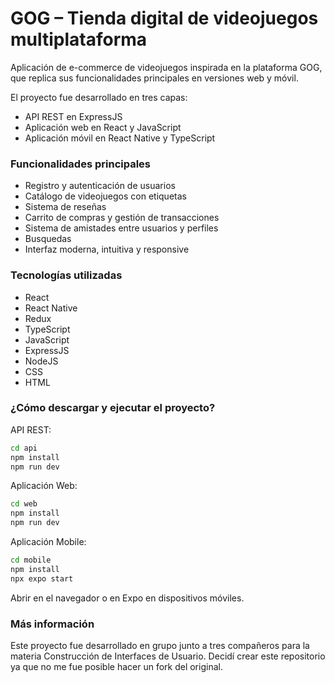 # GOG – Tienda digital de videojuegos multiplataforma

Aplicación de e-commerce de videojuegos inspirada en la plataforma GOG, que replica sus funcionalidades principales en versiones web y móvil.

El proyecto fue desarrollado en tres capas:
* API REST en ExpressJS
* Aplicación web en React y JavaScript
* Aplicación móvil en React Native y TypeScript

### Funcionalidades principales
* Registro y autenticación de usuarios
* Catálogo de videojuegos con etiquetas
* Sistema de reseñas
* Carrito de compras y gestión de transacciones
* Sistema de amistades entre usuarios y perfiles
* Busquedas
* Interfaz moderna, intuitiva y responsive

### Tecnologías utilizadas
* React
* React Native
* Redux
* TypeScript
* JavaScript
* ExpressJS
* NodeJS
* CSS
* HTML

### ¿Cómo descargar y ejecutar el proyecto?
API REST:
```bash
cd api
npm install
npm run dev
```
Aplicación Web:
```bash
cd web
npm install
npm run dev
```
Aplicación Mobile:
```bash
cd mobile
npm install
npx expo start
```
Abrir en el navegador o en Expo en dispositivos móviles.

### Más información

Este proyecto fue desarrollado en grupo junto a tres compañeros para la materia Construcción de Interfaces de Usuario. Decidí crear este repositorio ya que no me fue posible hacer un fork del original.
